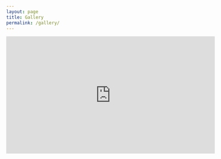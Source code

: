 ```yaml
---
layout: page
title: Gallery
permalink: /gallery/
---
```


<center><iframe width="560" height="315" src="https://www.youtube.com/embed/dAuNOmpjxLg" frameborder="0" allowfullscreen></iframe></center>